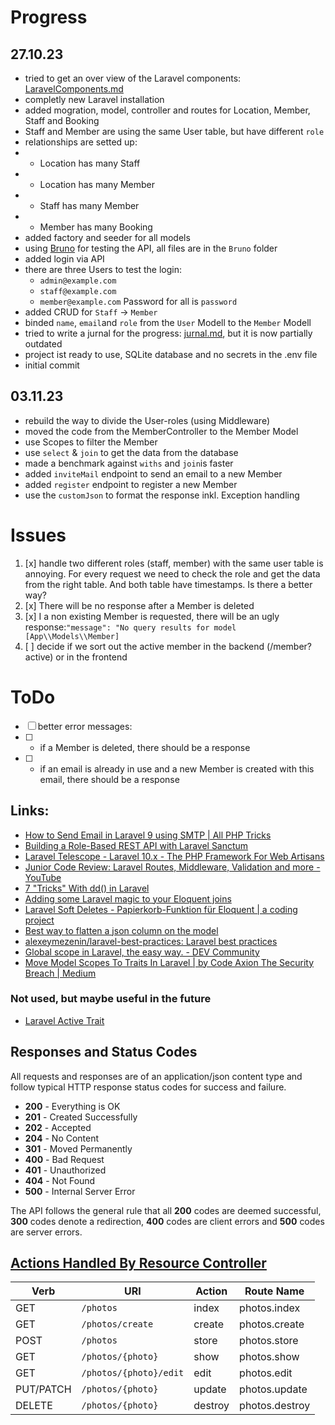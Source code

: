 # Progress

## 27.10.23
- tried to get an over view of the Laravel components: [LaravelComponents.md](API/LaravelComponents.md)
- completly new Laravel installation
- added mogration, model, controller and routes for Location, Member, Staff and Booking
- Staff and Member are using the same User table, but have different `role`  
- relationships are setted up: 
- - Location has many Staff
- - Location has many Member
- - Staff has many Member
- - Member has many Booking
- added factory and seeder for all models
- using [Bruno](https://www.usebruno.com/) for testing the API, all files are in the `Bruno` folder
- added login via API
- there are three Users to test the login: 
    - `admin@example.com`
    - `staff@example.com`
    - `member@example.com`
  Password for all is `password`
- added CRUD for `Staff` -> `Member`
- binded `name`, `email`and `role` from the `User` Modell to the `Member` Modell 
- tried to write a jurnal for the progress: [jurnal.md](API/Jurnal.md), but it is now partially outdated
- project ist ready to use, SQLite database and no secrets in the .env file
- initial commit

## 03.11.23
- rebuild the way to divide the User-roles (using Middleware)
- moved the code from the MemberController to the Member Model
- use Scopes to filter the Member
- use `select` & `join` to get the data from the database
- made a benchmark against `withs` and `join`is faster
- added `inviteMail` endpoint to send an email to a new Member
- added `register` endpoint to register a new Member
- use the `customJson` to format the response inkl. Exception handling



# Issues

1. [x] handle two different roles (staff, member) with the same user table is annoying. For every request we need to check the role and get the data from the right table. And both table have timestamps. Is there a better way?
2. [x] There will be no response after a Member is deleted
3. [x] I a non existing Member is requested, there will be an ugly response:`"message": "No query results for model [App\\Models\\Member]`
4. [ ] decide if we sort out the active member in the backend (/member?active) or in the frontend

# ToDo
- [ ] better error messages:
- [ ] - if a Member is deleted, there should be a response
- [ ] - if an email is already in use and a new Member is created with this email, there should be a response

## Links:
- [How to Send Email in Laravel 9 using SMTP | All PHP Tricks](https://www.allphptricks.com/how-to-send-email-in-laravel-9-using-smtp/)
- [Building a Role-Based REST API with Laravel Sanctum](https://www.amezmo.com/laravel-hosting-guides/role-based-api-authentication-with-laravel-sanctum)
- [Laravel Telescope - Laravel 10.x - The PHP Framework For Web Artisans](https://laravel.com/docs/10.x/telescope)
- [Junior Code Review: Laravel Routes, Middleware, Validation and more - YouTube](https://www.youtube.com/watch?v=sukS7QOBpK0)
- [7 "Tricks" With dd() in Laravel](https://laraveldaily.com/post/7-tricks-with-dd-in-laravel)
- [Adding some Laravel magic to your Eloquent joins](https://kirschbaumdevelopment.com/insights/power-joins)
- [Laravel Soft Deletes - Papierkorb-Funktion für Eloquent | a coding project](https://www.a-coding-project.de/ratgeber/laravel/soft-deletes)
- [Best way to flatten a json column on the model](https://laracasts.com/discuss/channels/laravel/best-way-to-flatten-a-json-column-on-the-model?page=1&replyId=906118)
- [alexeymezenin/laravel-best-practices: Laravel best practices](https://github.com/alexeymezenin/laravel-best-practices#methods-should-do-just-one-thing)
- [Global scope in Laravel, the easy way. - DEV Community](https://dev.to/baronsindo/global-scope-in-laravel-the-easy-way-7jf)
- [Move Model Scopes To Traits In Laravel | by Code Axion The Security Breach | Medium](https://medium.com/@codeaxion77/move-model-scopes-to-traits-in-laravel-a07b36cc04da)

### Not used, but maybe useful in the future
- [Laravel Active Trait](https://www.trovster.com/blog/2023/02/laravel-active-trait)


## Responses and Status Codes

All requests and responses are of an application/json content type and follow typical HTTP response status codes for success and failure.

- **200** - Everything is OK
- **201** - Created Successfully
- **202** - Accepted
- **204** - No Content
- **301** - Moved Permanently
- **400** - Bad Request
- **401** - Unauthorized
- **404** - Not Found
- **500** - Internal Server Error

The API follows the general rule that all **200** codes are deemed successful, **300** codes denote a redirection, **400** codes are client errors and **500** codes are server errors.



## [Actions Handled By Resource Controller](https://laravel.com/docs/10.x/controllers#actions-handled-by-resource-controller)
| Verb       | URI                     | Action | Route Name      |
|------------|-------------------------|--------|-----------------|
| GET        | `/photos`               | index  | photos.index    |
| GET        | `/photos/create`        | create | photos.create   |
| POST       | `/photos`               | store  | photos.store    |
| GET        | `/photos/{photo}`       | show   | photos.show     |
| GET        | `/photos/{photo}/edit`  | edit   | photos.edit     |
| PUT/PATCH  | `/photos/{photo}`       | update | photos.update   |
| DELETE     | `/photos/{photo}`       | destroy| photos.destroy  |